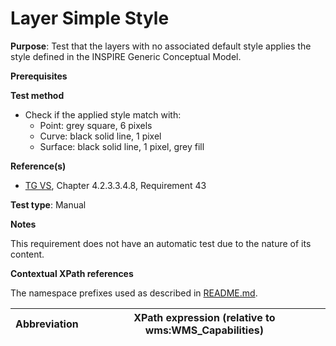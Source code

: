 # Layer Simple Style

**Purpose**: Test that the layers with no associated default style applies the style defined in the INSPIRE Generic Conceptual Model.

**Prerequisites**

**Test method**

* Check if the applied style match with:
  * Point: grey square, 6 pixels
  * Curve: black solid line, 1 pixel
  * Surface: black solid line, 1 pixel, grey fill

**Reference(s)**
* [TG VS](./README.md#ref_TG_VS), Chapter 4.2.3.3.4.8, Requirement 43

**Test type**: Manual

**Notes**

This requirement does not have an automatic test due to the nature of its content.

**Contextual XPath references**

The namespace prefixes used as described in [README.md](./README.md#namespaces).

Abbreviation                                               |  XPath expression (relative to wms:WMS_Capabilities)
---------------------------------------------------------- | -------------------------------------------------------------------------

